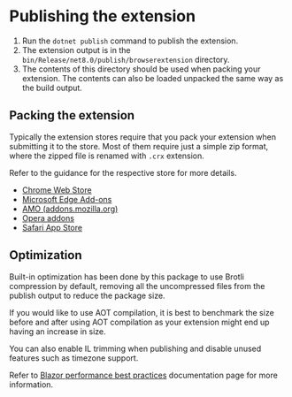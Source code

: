 ﻿# Publishing the extension

1. Run the `dotnet publish` command to publish the extension.
0. The extension output is in the `bin/Release/net8.0/publish/browserextension` directory.
0. The contents of this directory should be used when packing your extension. The contents can also be loaded unpacked the same way as the build output.

## Packing the extension

Typically the extension stores require that you pack your extension when submitting it to the store.
Most of them require just a simple zip format, where the zipped file is renamed with `.crx` extension.

Refer to the guidance for the respective store for more details.

- [Chrome Web Store](https://developer.chrome.com/docs/webstore/publish)
- [Microsoft Edge Add-ons](https://learn.microsoft.com/en-us/microsoft-edge/extensions-chromium/publish/publish-extension)
- [AMO (addons.mozilla.org)](https://extensionworkshop.com/documentation/publish/submitting-an-add-on/)
- [Opera addons](https://dev.opera.com/extensions/publishing-guidelines/)
- [Safari App Store](https://developer.apple.com/documentation/safariservices/safari_web_extensions/distributing_your_safari_web_extension)

## Optimization

Built-in optimization has been done by this package to use Brotli compression by default, removing all the uncompressed files from the publish output to reduce the package size.

If you would like to use AOT compilation, it is best to benchmark the size before and after using AOT compilation as your extension might end up having an increase in size.

You can also enable IL trimming when publishing and disable unused features such as timezone support.

Refer to [Blazor performance best practices](https://learn.microsoft.com/en-us/aspnet/core/blazor/performance?view=aspnetcore-8.0#minimize-app-download-size) documentation page for more information.
